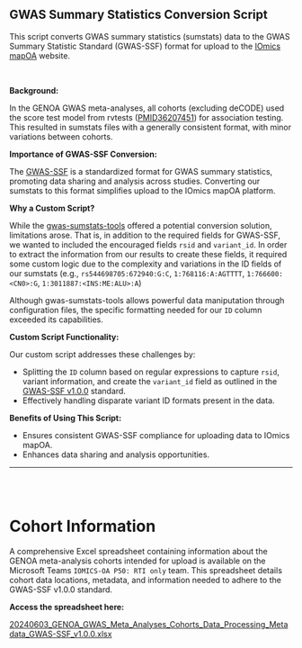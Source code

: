 ## GWAS Summary Statistics Conversion Script

This script converts GWAS summary statistics (sumstats) data to the GWAS Summary Statistic Standard (GWAS-SSF) format for upload to the [IOmics mapOA](https://staging.iomics-mapoa.org/) website.

<br>

**Background:**

In the GENOA GWAS meta-analyses, all cohorts (excluding deCODE) used the score test model from rvtests ([PMID36207451](https://pubmed.ncbi.nlm.nih.gov/36207451/)) for association testing.
This resulted in sumstats files with a generally consistent format, with minor variations between cohorts. 

**Importance of GWAS-SSF Conversion:**

The [GWAS-SSF](https://www.ebi.ac.uk/gwas/docs/methods/summary-statistics) is a standardized format for GWAS summary statistics, promoting data sharing and analysis across studies.
Converting our sumstats to this format simplifies upload to the IOmics mapOA platform.

**Why a Custom Script?**

While the [gwas-sumstats-tools](https://github.com/EBISPOT/gwas-sumstats-tools.git) offered a potential conversion solution, limitations arose.
That is, in addition to the required fields for GWAS-SSF, we wanted to included the encouraged fields `rsid` and `variant_id`. 
In order to extract the information from our results to create these fields, it required some custom logic due to the complexity and variations in the ID fields of our sumstats (e.g., `rs544698705:672940:G:C`, `1:768116:A:AGTTTT`, `1:766600:<CN0>:G`,  `1:3011887:<INS:ME:ALU>:A`)

Although gwas-sumstats-tools allows powerful data maniputation through configuration files, the specific formatting needed for our `ID` column exceeded its capabilities.

**Custom Script Functionality:**

Our custom script addresses these challenges by:

* Splitting the `ID` column based on regular expressions to capture `rsid`, variant information, and create the `variant_id` field as outlined in the [GWAS-SSF v1.0.0](https://github.com/EBISPOT/gwas-summary-statistics-standard/blob/master/gwas-ssf_v1.0.0.pdf) standard.
* Effectively handling disparate variant ID formats present in the data.

**Benefits of Using This Script:**

* Ensures consistent GWAS-SSF compliance for uploading data to IOmics mapOA.
* Enhances data sharing and analysis opportunities.

---
  <br><br>

# Cohort Information

A comprehensive Excel spreadsheet containing information about the GENOA meta-analysis cohorts intended for upload is available on the Microsoft Teams `IOMICS-OA P50: RTI only` team.
This spreadsheet details cohort data locations, metadata, and information needed to adhere to the GWAS-SSF v1.0.0 standard.

**Access the spreadsheet here:**

[20240603_GENOA_GWAS_Meta_Analyses_Cohorts_Data_Processing_Metadata_GWAS-SSF_v1.0.0.xlsx](https://researchtriangleinstitute.sharepoint.com/:x:/r/sites/ICANP50RTIonly/Shared%20Documents/General/mapOA/Data/GWAS/20240603_GENOA_GWAS_Meta_Analyses_Cohorts_Data_Processing_Metadata_GWAS-SSF_v1.0.0.xlsx?)
